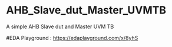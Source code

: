 # AHB_Slave_dut_Master_UVMTB
A simple AHB Slave dut and Master UVM TB

#EDA Playground : https://edaplayground.com/x/8yhS
